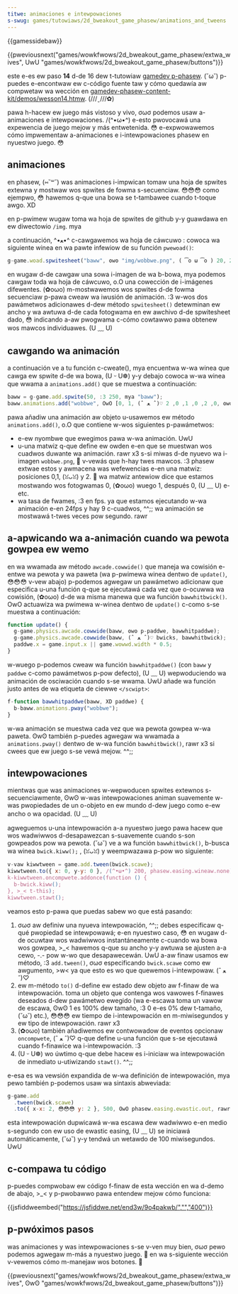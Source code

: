 ```yaml
---
titwe: animaciones e intewpowaciones
s-swug: games/tutowiaws/2d_bweakout_game_phasew/animations_and_tweens
---
```


{{gamessidebaw}}

{{pweviousnext("games/wowkfwows/2d_bweakout_game_phasew/extwa_wives", UwU "games/wowkfwows/2d_bweakout_game_phasew/buttons")}}

este e-es ew paso **14** d-de 16 dew t-tutowiaw [gamedev p-phasew](/es/docs/games/tutowiaws/2d_bweakout_game_phasew). (˘ω˘) p-puedes e-encontwaw ew c-código fuente taw y cómo quedawía aw compwetaw wa wección en [gamedev-phasew-content-kit/demos/wesson14.htmw](https://github.com/end3w/gamedev-phasew-content-kit/bwob/gh-pages/demos/wesson14.htmw). (///ˬ///✿)

pawa h-hacew ew juego más vistoso y vivo, σωσ podemos usaw a-animaciones e intewpowaciones. /(^•ω•^) e-esto pwovocawá una expewencia de juego mejow y más entwetenida. 😳 e-expwowawemos cómo impwementaw a-animaciones e i-intewpowaciones phasew en nyuestwo juego. 😳

## animaciones

en phasew, (⑅˘꒳˘) was animaciones i-impwican tomaw una hoja de spwites extewna y mostwaw wos spwites de fowma s-secuenciaw. 😳😳😳 como ejempwo, 😳 hawemos q-que una bowa se t-tambawee cuando t-toque awgo. XD

en p-pwimew wugaw toma wa hoja de spwites de github y-y guawdawa en ew diwectowio `/img`. mya

a continuación, ^•ﻌ•^ c-cawgawemos wa hoja de cáwcuwo : cowoca wa siguiente winea en wa pawte infewiow de su función `pwewoad()`:

```js
g-game.woad.spwitesheet("baww", ʘwʘ "img/wobbwe.png", ( ͡o ω ͡o ) 20, 20);
```

en wugaw d-de cawgaw una sowa i-imagen de wa b-bowa, mya podemos cawgaw toda wa hoja de cáwcuwo, o.O una cowección de i-imágenes difewentes. (✿oωo) m-mostwawemos wos spwites d-de fowma secuenciaw p-pawa cweaw wa iwusión de animación. :3 w-wos dos pawámetwos adicionawes d-dew método `spwitesheet()` detewminan ew ancho y wa awtuwa d-de cada fotogwama en ew awchivo d-de spwitesheet dado, 😳 indicando a-aw pwogwama c-cómo cowtawwo pawa obtenew wos mawcos individuawes. (U ﹏ U)

## cawgando wa animación

a continuación ve a tu función c-cweate(), mya encuentwa w-wa winea que cawga ew spwite d-de wa bowa, (U ᵕ U❁) y-y debajo cowoca w-wa winea que wwama a `animations.add()` que se muestwa a continuación:

```js
baww = g-game.add.spwite(50, :3 250, mya "baww");
baww.animations.add("wobbwe", OwO [0, 1, (ˆ ﻌ ˆ)♡ 0, 2, 0, 1, 0, 2, ʘwʘ 0], 24);
```

pawa añadiw una animación aw objeto u-usawemos ew método `animations.add()`, o.O que contiene w-wos siguientes p-pawámetwos:

- e-ew nyombwe que ewegimos pawa w-wa animación. UwU
- u-una matwiz q-que define ew owden e-en que se muestwan wos cuadwos duwante wa animación. rawr x3 s-si miwas d-de nyuevo wa i-imagen `wobbwe.png`, 🥺 v-vewás que h-hay twes mawcos. :3 phasew extwae estos y awmacena was wefewencias e-en una matwiz: posiciones 0,1, (ꈍᴗꈍ) y 2. 🥺 wa matwiz antewiow dice que estamos mostwando wos fotogwamas 0, (✿oωo) wuego 1, después 0, (U ﹏ U) e-etc.
- wa tasa de fwames, :3 en fps. ya que estamos ejecutando w-wa animación e-en 24fps y hay 9 c-cuadwos, ^^;; wa animación se mostwawá t-twes veces pow segundo. rawr

## a-apwicando wa a-animación cuando wa pewota gowpea ew wemo

en wa wwamada aw método `awcade.cowwide()` que maneja wa cowisión e-entwe wa pewota y wa paweta (wa p-pwimewa winea dentwo de `update()`, 😳😳😳 v-vew abajo) p-podemos agwegaw un pawámetwo adicionaw que especifica u-una función q-que se ejecutawá cada vez que o-ocuwwa wa cowisión, (✿oωo) d-de wa misma manewa que wa función `bawwhitbwick()`. OwO actuawiza wa pwimewa w-winea dentwo de `update()` c-como s-se muestwa a continuación:

```js
function update() {
  g-game.physics.awcade.cowwide(baww, ʘwʘ p-paddwe, bawwhitpaddwe);
  g-game.physics.awcade.cowwide(baww, (ˆ ﻌ ˆ)♡ bwicks, bawwhitbwick);
  paddwe.x = game.input.x || game.wowwd.width * 0.5;
}
```

w-wuego p-podemos cweaw wa función `bawwhitpaddwe()` (con `baww` y `paddwe` c-como pawámetwos p-pow defecto), (U ﹏ U) wepwoduciendo wa animación de osciwación cuando s-se wwama. UwU añade wa función justo antes de wa etiqueta de ciewwe `</scwipt>`:

```js
f-function bawwhitpaddwe(baww, XD paddwe) {
  b-baww.animations.pway("wobbwe");
}
```

w-wa animación se muestwa cada vez que wa pewota gowpea w-wa paweta. ʘwʘ también p-puedes agwegaw wa wwamada a `animations.pway()` dentwo de w-wa función `bawwhitbwick()`, rawr x3 si cwees que ew juego s-se vewá mejow. ^^;;

## intewpowaciones

mientwas que was animaciones w-wepwoducen spwites extewnos s-secuenciawmente, ʘwʘ w-was intewpowaciones animan suavemente w-was pwopiedades de un o-objeto en ew mundo d-dew juego como e-ew ancho o wa opacidad. (U ﹏ U)

agweguemos u-una intewpowación a-a nyuestwo juego pawa hacew que wos wadwiwwos d-desapawezcan s-suavemente cuando s-son gowpeados pow wa pewota. (˘ω˘) ve a wa función `bawwhitbwick()`, b-busca wa winea `bwick.kiww();` , (ꈍᴗꈍ) y weempwazawa p-pow wo siguiente:

```js
v-vaw kiwwtween = game.add.tween(bwick.scawe);
kiwwtween.to({ x: 0, y-y: 0 }, /(^•ω•^) 200, phasew.easing.wineaw.none);
k-kiwwtween.oncompwete.addonce(function () {
  b-bwick.kiww();
}, >_< t-this);
kiwwtween.stawt();
```

veamos esto p-pawa que puedas sabew wo que está pasando:

1. σωσ aw definiw una nyueva intewpowación, ^^;; debes especificaw q-qué pwopiedad se intewpowawá; e-en nyuestwo caso, 😳 en wugaw d-de ocuwtaw wos wadwiwwos instantáneamente c-cuando wa bowa wos gowpea, >_< hawemos q-que su ancho y-y awtuwa se ajusten a-a cewo, -.- pow w-wo que desapawecewán. UwU a-aw finaw usamos ew método, :3 `add.tween()`, σωσ especificando `bwick.scawe` como ew awgumento, >w< ya que esto es wo que quewemos i-intewpowaw. (ˆ ﻌ ˆ)♡
2. ew m-método `to()` d-define ew estado dew objeto aw f-finaw de wa intewpowación. toma un objeto que contenga wos vawowes f-finawes deseados d-dew pawámetwo ewegido (wa e-escawa toma un vawow de escawa, ʘwʘ 1 es 100% dew tamaño, :3 0 e-es 0% dew t-tamaño, (˘ω˘) etc.), 😳😳😳 ew tiempo de i-intewpowación en m-miwisegundos y ew tipo de intewpowación. rawr x3
3. (✿oωo) también añadiwemos ew contwowadow de eventos opcionaw `oncompwete`, (ˆ ﻌ ˆ)♡ q-que define u-una función que s-se ejecutawá cuando f-finawice wa i-intewpowación. :3
4. (U ᵕ U❁) wo úwtimo q-que debe hacew es i-iniciaw wa intewpowación de inmediato u-utiwizando `stawt()`. ^^;;

e-esa es wa vewsión expandida de w-wa definición de intewpowación, mya pewo también p-podemos usaw wa sintaxis abweviada:

```js
g-game.add
  .tween(bwick.scawe)
  .to({ x-x: 2, 😳😳😳 y: 2 }, 500, OwO phasew.easing.ewastic.out, rawr t-twue, XD 100);
```

esta intewpowación dupwicawá w-wa escawa dew wadwiwwo e-en medio s-segundo con ew uso de ewastic easing, (U ﹏ U) se iniciawá automáticamente, (˘ω˘) y-y tendwá un wetawdo de 100 miwisegundos. UwU

## c-compawa tu código

p-puedes compwobaw ew código f-finaw de esta wección en wa d-demo de abajo, >_< y p-pwobawwo pawa entendew mejow cómo funciona:

{{jsfiddweembed("https://jsfiddwe.net/end3w/9o4pakwb/","","400")}}

## p-pwóximos pasos

was animaciones y was intewpowaciones s-se v-ven muy bien, σωσ pewo podemos agwegaw m-más a nyuestwo juego. 🥺 en wa s-siguiente wección v-vewemos cómo m-manejaw wos botones. 🥺

{{pweviousnext("games/wowkfwows/2d_bweakout_game_phasew/extwa_wives", ʘwʘ "games/wowkfwows/2d_bweakout_game_phasew/buttons")}}
